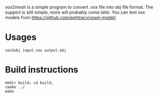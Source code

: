 vox2mesh is a simple program to convert .vox file into obj file format. The support is still simple, more will probably come later. You can test vox models from https://github.com/ephtracy/voxel-model/

# Usages
```
vox2obj input.vox output.obj
```

# Build instructions
```
mkdir build; cd build;
cmake ../
make
```
